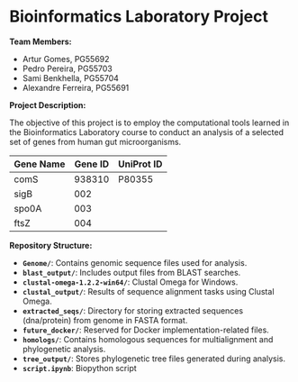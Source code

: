 # Bioinformatics Laboratory Project

**Team Members:**

* Artur Gomes, PG55692
* Pedro Pereira, PG55703
* Sami Benkhella, PG55704
* Alexandre Ferreira, PG55691

**Project Description:**

The objective of this project is to employ the computational tools learned in the Bioinformatics Laboratory course to conduct an analysis of a selected set of genes from human gut microorganisms.

| **Gene Name**     | **Gene ID**     |  **UniProt ID** |
|-------------------|-----------------|-----------------|
| comS              | 938310          | P80355          |
| sigB              | 002             |                 |
| spo0A             | 003             |                 |
| ftsZ              | 004             |                 |

**Repository Structure:**

- **`Genome/`**: Contains genomic sequence files used for analysis.
- **`blast_output/`**: Includes output files from BLAST searches.
- **`clustal-omega-1.2.2-win64/`**: Clustal Omega for Windows.
- **`clustal_output/`**: Results of sequence alignment tasks using Clustal Omega.
- **`extracted_seqs/`**: Directory for storing extracted sequences (dna/protein) from genome in FASTA format.
- **`future_docker/`**: Reserved for Docker implementation-related files.
- **`homologs/`**: Contains homologous sequences for multialignment and phylogenetic analysis.
- **`tree_output/`**: Stores phylogenetic tree files generated during analysis.
- **`script.ipynb`**: Biopython script

